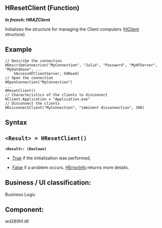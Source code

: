 
## HResetClient (Function)

***In french: HRAZClient***



<a name="XUse"></a>
<a name="Use"></a>
<a name="description"></a>
Initializes the structure for managing the Client computers ([HClient](../WDLang4/3044340.md) structure).






<a name="Example1"></a>
<a name="sample_code"></a>

## Example


```wl
// Describe the connection
HDescribeConnection("MyConnection", "Julia", "Password", "MyHFServer", "MyDatabase", ...
	hAccessHFClientServer, hORead)
// Open the connection
HOpenConnection("MyConnection")
...
HResetClient()
// Characteristics of the clients to disconnect
HClient.Application = "Application.exe"
// Disconnect the clients
HDisconnectClient("MyConnection", "imminent disconnection", 300)
```

<a name="XSYNTAX"></a>
<a name="SYNTAX1"></a>

## Syntax

`<Result> = HResetClient()`
---

**`<Result>: (Boolean)`**



- <u><u><u><u>True</u></u></u></u> if the initialization was performed,

- <u><u><u><u>False</u></u></u></u> if a problem occurs. [HErrorInfo](../WDLang4/3044071.md) returns more details.  






<a name="XComponent"></a>

## Business / UI classification:
Business Logic
## Component:
wd280hf.dll
